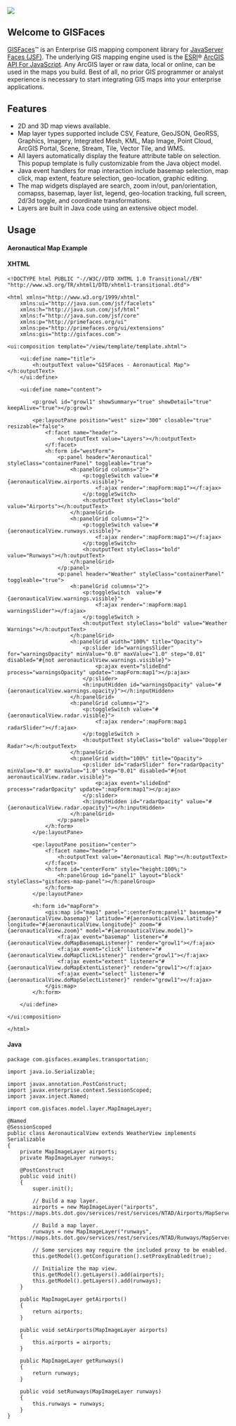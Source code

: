 ![](https://www.gisfaces.com/wp-content/uploads/gis-faces-logo.png)

## Welcome to GISFaces
[GISFaces](https://www.gisfaces.com)™ is an Enterprise GIS mapping component library for [JavaServer Faces (JSF)](http://www.javaserverfaces.org). The underlying GIS mapping engine used is the [ESRI](https://www.esri.com)® [ArcGIS API For JavaScript](https://developers.arcgis.com/javascript/). Any ArcGIS layer or raw data, local or online, can be used in the maps you build. Best of all, no prior GIS programmer or analyst experience is necessary to start integrating GIS maps into your enterprise applications.

## Features
- 2D and 3D map views available.
- Map layer types supported include CSV, Feature, GeoJSON, GeoRSS, Graphics, Imagery, Integrated Mesh, KML, Map Image, Point Cloud, ArcGIS Portal, Scene, Stream, Tile, Vector Tile, and WMS.
- All layers automatically display the feature attribute table on selection. This popup template is fully customizable from the Java object model.
- Java event handlers for map interaction include basemap selection, map click, map extent, feature selection, geo-location, graphic editing.
- The map widgets displayed are search, zoom in/out, pan/orientation, comapss, basemap, layer list, legend, geo-location tracking, full screen, 2d/3d toggle, and coordinate transformations.
- Layers are built in Java code using an extensive object model.

## Usage
#### Aeronautical Map Example
#### XHTML
~~~
<!DOCTYPE html PUBLIC "-//W3C//DTD XHTML 1.0 Transitional//EN" "http://www.w3.org/TR/xhtml1/DTD/xhtml1-transitional.dtd">

<html xmlns="http://www.w3.org/1999/xhtml"
	xmlns:ui="http://java.sun.com/jsf/facelets"
	xmlns:h="http://java.sun.com/jsf/html"
	xmlns:f="http://java.sun.com/jsf/core"
	xmlns:p="http://primefaces.org/ui"
	xmlns:pe="http://primefaces.org/ui/extensions"
	xmlns:gis="http://gisfaces.com">

<ui:composition template="/view/template/template.xhtml">

	<ui:define name="title">
		<h:outputText value="GISFaces - Aeronautical Map"></h:outputText>
	</ui:define>

	<ui:define name="content">

		<p:growl id="growl1" showSummary="true" showDetail="true" keepAlive="true"></p:growl>

		<pe:layoutPane position="west" size="300" closable="true" resizable="false">
			<f:facet name="header">
				<h:outputText value="Layers"></h:outputText>
			</f:facet>
			<h:form id="westForm">
				<p:panel header="Aeronautical" styleClass="containerPanel" toggleable="true">
					<h:panelGrid columns="2">
						<p:toggleSwitch value="#{aeronauticalView.airports.visible}">
							<f:ajax render=":mapForm:map1"></f:ajax>
						</p:toggleSwitch>
						<h:outputText styleClass="bold" value="Airports"></h:outputText>
					</h:panelGrid>
					<h:panelGrid columns="2">
						<p:toggleSwitch value="#{aeronauticalView.runways.visible}">
							<f:ajax render=":mapForm:map1"></f:ajax>
						</p:toggleSwitch>
						<h:outputText styleClass="bold" value="Runways"></h:outputText>
					</h:panelGrid>
				</p:panel>
				<p:panel header="Weather" styleClass="containerPanel" toggleable="true">
					<h:panelGrid columns="2">
						<p:toggleSwitch  value="#{aeronauticalView.warnings.visible}">
							<f:ajax render=":mapForm:map1 warningsSlider"></f:ajax>
						</p:toggleSwitch >
						<h:outputText styleClass="bold" value="Weather Warnings"></h:outputText>
					</h:panelGrid>
					<h:panelGrid width="100%" title="Opacity">
						<p:slider id="warningsSlider" for="warningsOpacity" minValue="0.0" maxValue="1.0" step="0.01" disabled="#{not aeronauticalView.warnings.visible}">
							<p:ajax event="slideEnd" process="warningsOpacity" update=":mapForm:map1"></p:ajax>
						</p:slider>
						<h:inputHidden id="warningsOpacity" value="#{aeronauticalView.warnings.opacity}"></h:inputHidden>
					</h:panelGrid>
					<h:panelGrid columns="2">
						<p:toggleSwitch value="#{aeronauticalView.radar.visible}">
							<f:ajax render=":mapForm:map1 radarSlider"></f:ajax>
						</p:toggleSwitch >
						<h:outputText styleClass="bold" value="Doppler Radar"></h:outputText>
					</h:panelGrid>
					<h:panelGrid width="100%" title="Opacity">
						<p:slider id="radarSlider" for="radarOpacity" minValue="0.0" maxValue="1.0" step="0.01" disabled="#{not aeronauticalView.radar.visible}">
							<p:ajax event="slideEnd" process="radarOpacity" update=":mapForm:map1"></p:ajax>
						</p:slider>
						<h:inputHidden id="radarOpacity" value="#{aeronauticalView.radar.opacity}"></h:inputHidden>
					</h:panelGrid>
				</p:panel>
			</h:form>
		</pe:layoutPane>

		<pe:layoutPane position="center">
			<f:facet name="header">
				<h:outputText value="Aeronautical Map"></h:outputText>
			</f:facet>
			<h:form id="centerForm" style="height:100%;">
				<h:panelGroup id="panel1" layout="block" styleClass="gisfaces-map-panel"></h:panelGroup>
			</h:form>
		</pe:layoutPane>

		<h:form id="mapForm">
			<gis:map id="map1" panel=":centerForm:panel1" basemap="#{aeronauticalView.basemap}" latitude="#{aeronauticalView.latitude}" longitude="#{aeronauticalView.longitude}" zoom="#{aeronauticalView.zoom}" model="#{aeronauticalView.model}">
				<f:ajax event="basemap" listener="#{aeronauticalView.doMapBasemapListener}" render="growl1"></f:ajax>
				<f:ajax event="click" listener="#{aeronauticalView.doMapClickListener}" render="growl1"></f:ajax>
				<f:ajax event="extent" listener="#{aeronauticalView.doMapExtentListener}" render="growl1"></f:ajax>
				<f:ajax event="select" listener="#{aeronauticalView.doMapSelectListener}" render="growl1"></f:ajax>
			</gis:map>
		</h:form>

	</ui:define>

</ui:composition>

</html>
~~~

#### Java
~~~
package com.gisfaces.examples.transportation;

import java.io.Serializable;

import javax.annotation.PostConstruct;
import javax.enterprise.context.SessionScoped;
import javax.inject.Named;

import com.gisfaces.model.layer.MapImageLayer;

@Named
@SessionScoped
public class AeronauticalView extends WeatherView implements Serializable
{
	private MapImageLayer airports;
	private MapImageLayer runways;

	@PostConstruct
	public void init()
	{
		super.init();

		// Build a map layer.
		airports = new MapImageLayer("airports", "https://maps.bts.dot.gov/services/rest/services/NTAD/Airports/MapServer");

		// Build a map layer.
		runways = new MapImageLayer("runways", "https://maps.bts.dot.gov/services/rest/services/NTAD/Runways/MapServer");

		// Some services may require the included proxy to be enabled.
		this.getModel().getConfiguration().setProxyEnabled(true);

		// Initialize the map view.
		this.getModel().getLayers().add(airports);
		this.getModel().getLayers().add(runways);
	}

	public MapImageLayer getAirports()
	{
		return airports;
	}

	public void setAirports(MapImageLayer airports)
	{
		this.airports = airports;
	}

	public MapImageLayer getRunways()
	{
		return runways;
	}

	public void setRunways(MapImageLayer runways)
	{
		this.runways = runways;
	}
}
~~~
